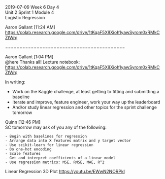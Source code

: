 
2019-07-09 Week 6 Day 4  
Unit 2 Sprint 1 Module 4  
Logistic Regression  

Aaron Gallant [11:24 AM]  
https://colab.research.google.com/drive/1tKqaF5X8Xioh1yawSyrom0xRMkCZtWrq  

==========================================

Aaron Gallant [1:04 PM]  
@here Thanks all! Lecture notebook:   
https://colab.research.google.com/drive/1tKqaF5X8Xioh1yawSyrom0xRMkCZtWrq  

In writing:  
- Work on the Kaggle challenge, at least getting to fitting and submitting a baseline  
- Iterate and improve, feature engineer, work your way up the leaderboard  
- And/or study linear regression and other topics for the sprint challenge tomorrow  

Quinn [12:46 PM]  
SC tomorrow may ask of you any of the following:  

```- Do train/test split
- Begin with baselines for regression
- Arrange data into X features matrix and y target vector
- Use scikit-learn for linear regression
- Do one-hot encoding
- Scale features
- Get and interpret coefficients of a linear model
- Use regression metrics: MSE, RMSE, MAE, R^2  
```

Linear Regression 3D Plot
https://youtu.be/EWwN2NORPkI

